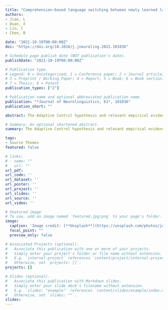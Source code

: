 ```yaml
---
title: "Comprehension-based language switching between newly learned languages: The role of individual differences"
authors:
- Jiao, L
- Duan, X
- Liu, C
- Chen, B 

date: "2021-10-19T00:00:00Z"
doi: "https://doi.org/10.1016/j.jneuroling.2021.101036"

# Schedule page publish date (NOT publication's date).
publishDate: "2021-10-19T00:00:00Z"

# Publication type.
# Legend: 0 = Uncategorized; 1 = Conference paper; 2 = Journal article;
# 3 = Preprint / Working Paper; 4 = Report; 5 = Book; 6 = Book section;
# 7 = Thesis; 8 = Patent
publication_types: ["2"]

# Publication name and optional abbreviated publication name.
publication: "*Journal of Neurolinguistics, 61*, 101036"
publication_short: ""

abstract: The Adaptive Control hypothesis and relevant empirical evidence in bilingualism literature have revealed the adaptive nature of bilingual language control in skilled languages, while the language control processes at the very initial stage of new language learning have not been examined. The present study investigated how the individual differences in inhibition ability and language switching experience influence the controlling process of newly learned languages, using event related potentials (ERPs) technology. We first assessed the language switching frequency and inhibition ability of Chinese-English bilinguals on Day 1. Then, all bilinguals learned words from new languages (namely German and Japanese words) during the next six days and completed a comprehension-based language switching task between the newly learned languages on Day 8. Results of mixed-effects models on the behavioral data showed that there were no switching costs (i.e., derived by contrasting switch trials with repeat trials) and no predictive effect of individual difference on the language switching between newly learned languages. However, the ERPs results revealed switching costs and individual difference effects in N2 and LPC. The language switching frequency significantly predicted the variability of the N2 and LPC, and the inhibition ability modulated the switch effect in Japanese as showed in the LPC. These findings suggest that individual differences predict comprehension-based language control between the newly learned languages, providing new evidence for the adaptability of language control from a language comprehension perspective.

# Summary. An optional shortened abstract.
summary: The Adaptive Control hypothesis and relevant empirical evidence in bilingualism literature have revealed the adaptive nature of bilingual language control in skilled languages...

tags:
- Source Themes
featured: false

# links:
# - name: ""
#   url: ""
url_pdf: 
url_code: ''
url_dataset: ''
url_poster: ''
url_project: ''
url_slides: ''
url_source: ''
url_video: ''

# Featured image
# To use, add an image named `featured.jpg/png` to your page's folder. 
image:
  caption: 'Image credit: [**Unsplash**](https://unsplash.com/photos/jdD8gXaTZsc)'
  focal_point: ""
  preview_only: false

# Associated Projects (optional).
#   Associate this publication with one or more of your projects.
#   Simply enter your project's folder or file name without extension.
#   E.g. `internal-project` references `content/project/internal-project/index.md`.
#   Otherwise, set `projects: []`.
projects: []

# Slides (optional).
#   Associate this publication with Markdown slides.
#   Simply enter your slide deck's filename without extension.
#   E.g. `slides: "example"` references `content/slides/example/index.md`.
#   Otherwise, set `slides: ""`.
slides:
---
```

